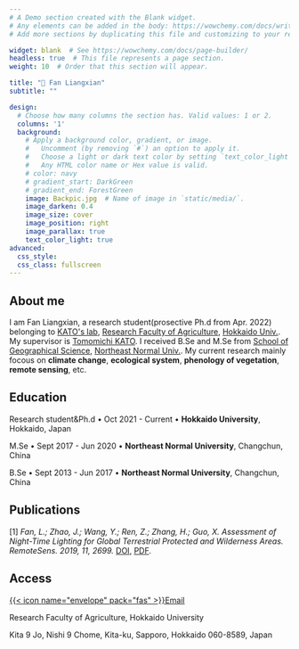 ```yaml
---
# A Demo section created with the Blank widget.
# Any elements can be added in the body: https://wowchemy.com/docs/writing-markdown-latex/
# Add more sections by duplicating this file and customizing to your requirements.

widget: blank  # See https://wowchemy.com/docs/page-builder/
headless: true  # This file represents a page section.
weight: 10  # Order that this section will appear.

title: "👋 Fan Liangxian"
subtitle: ""

design:
  # Choose how many columns the section has. Valid values: 1 or 2.
  columns: '1'
  background:
    # Apply a background color, gradient, or image.
    #   Uncomment (by removing `#`) an option to apply it.
    #   Choose a light or dark text color by setting `text_color_light`.
    #   Any HTML color name or Hex value is valid.
    # color: navy
    # gradient_start: DarkGreen
    # gradient_end: ForestGreen
    image: Backpic.jpg  # Name of image in `static/media/`.
    image_darken: 0.4
    image_size: cover
    image_position: right
    image_parallax: true
    text_color_light: true
advanced:
  css_style:
  css_class: fullscreen
---
```


## About me

I am Fan Liangxian, a research student(prosective Ph.d from Apr. 2022) belonging to [KATO's lab](https://terraecomod.wixsite.com/kato-lab-hokudai-e), 
 [Research Faculty of Agriculture](https://www.agr.hokudai.ac.jp/en/r), [Hokkaido Univ.](https://www.global.hokudai.ac.jp/). My supervisor is [Tomomichi KATO](https://terraecomod.wixsite.com/kato-lab-hokudai-e/tomomichi-kato). 
 I received B.Se and M.Se from [School of Geographical Science](http://geo.nenu.edu.cn/), [Northeast Normal Univ.](http://www.nenu.edu.cn/). 
 My current research mainly focous on **climate change**, **ecological system**, **phenology of vegetation**, **remote sensing**, etc.


## Education

Research student&Ph.d • Oct 2021 - Current • **Hokkaido University**, Hokkaido, Japan

M.Se • Sept 2017 - Jun 2020 • **Northeast Normal University**, Changchun, China

B.Se • Sept 2013 - Jun 2017 • **Northeast Normal University**, Changchun, China


## Publications
[1] *Fan, L.; Zhao, J.; Wang, Y.; Ren, Z.; Zhang, H.; Guo, X. Assessment of Night-Time Lighting for Global Terrestrial Protected and Wilderness Areas. RemoteSens. 2019, 11, 2699.* [DOI](https://www.mdpi.com/2072-4292/11/22/2699), [PDF](/files/cv.pdf).


## Access
[{{< icon name="envelope" pack="fas" >}}Email](mailto:Fanlx202@nenu.edu.cn)

Research Faculty of Agriculture, Hokkaido University

Kita 9 Jo, Nishi 9 Chome, Kita-ku, Sapporo, Hokkaido 060-8589, Japan

